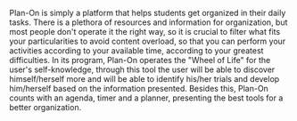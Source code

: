 Plan-On is simply a platform that helps students get organized in their daily tasks. There is a plethora of resources and information for organization, but most people don't operate it the right way, so it is crucial to filter what fits your particularities to avoid content overload, so that you can perform your activities according to your available time, according to your greatest difficulties. In its program, Plan-On operates the "Wheel of Life" for the user's self-knowledge, through this tool the user will be able to discover himself/herself more and will be able to identify his/her trials and develop him/herself based on the information presented. Besides this, Plan-On counts with an agenda, timer and a planner, presenting the best tools for a better organization.
